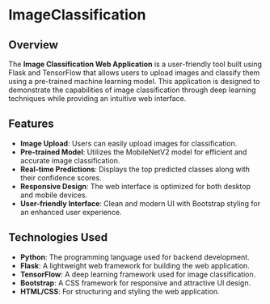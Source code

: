 # ImageClassification

## Overview

The **Image Classification Web Application** is a user-friendly tool built using Flask and TensorFlow that allows users to upload images and classify them using a pre-trained machine learning model. This application is designed to demonstrate the capabilities of image classification through deep learning techniques while providing an intuitive web interface.

## Features

- **Image Upload**: Users can easily upload images for classification.
- **Pre-trained Model**: Utilizes the MobileNetV2 model for efficient and accurate image classification.
- **Real-time Predictions**: Displays the top predicted classes along with their confidence scores.
- **Responsive Design**: The web interface is optimized for both desktop and mobile devices.
- **User-friendly Interface**: Clean and modern UI with Bootstrap styling for an enhanced user experience.

## Technologies Used

- **Python**: The programming language used for backend development.
- **Flask**: A lightweight web framework for building the web application.
- **TensorFlow**: A deep learning framework used for image classification.
- **Bootstrap**: A CSS framework for responsive and attractive UI design.
- **HTML/CSS**: For structuring and styling the web application.
